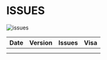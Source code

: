 # ISSUES

![issues](https://marcellusdrilling.com/wp-content/uploads/2017/09/you-have-issues.jpg "issues")

| Date     | Version | Issues    | Visa |
|----------|---------|-----------|------|
|          |         |           |      |
|          |         |           |      |
